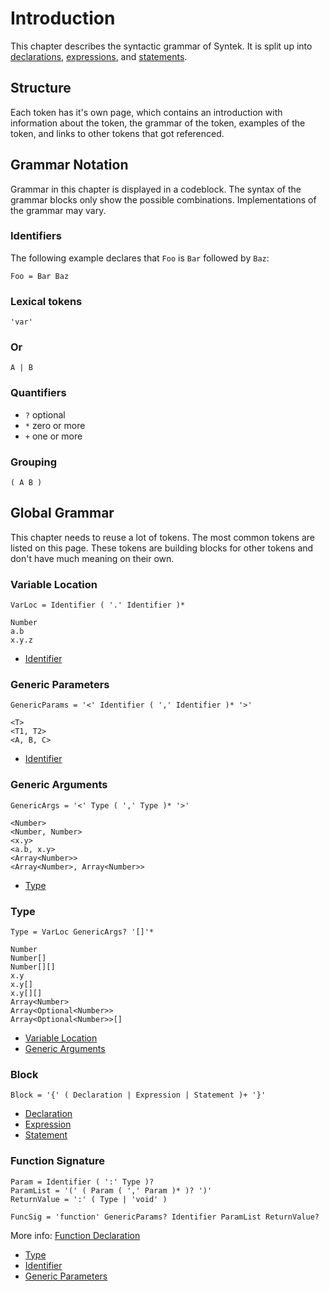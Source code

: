 # Introduction

This chapter describes the syntactic grammar of Syntek. It is split up into [declarations](/spec/grammar/syntactic/declarations/), [expressions](/spec/grammar/syntactic/expressions/), and [statements](/spec/grammar/syntactic/statements/).

## Structure

Each token has it's own page, which contains an introduction with information about the token, the grammar of the token, examples of the token, and links to other tokens that got referenced.

## Grammar Notation

Grammar in this chapter is displayed in a codeblock. The syntax of the grammar blocks only show the possible combinations. Implementations of the grammar may vary.

### Identifiers

The following example declares that `Foo` is `Bar` followed by `Baz`:

```grammar
Foo = Bar Baz
```

### Lexical tokens

```grammar
'var'
```

### Or

```grammar
A | B
```

### Quantifiers

- `?` optional
- `*` zero or more
- `+` one or more

### Grouping

```grammar
( A B )
```

## Global Grammar

This chapter needs to reuse a lot of tokens. The most common tokens are listed on this page. These tokens are building blocks for other tokens and don't have much meaning on their own.

### Variable Location

```grammar
VarLoc = Identifier ( '.' Identifier )*
```

```syntek
Number
a.b
x.y.z
```

- [Identifier](/spec/grammar/lexical.html#identifiers)

### Generic Parameters

```grammar
GenericParams = '<' Identifier ( ',' Identifier )* '>'
```

```syntek
<T>
<T1, T2>
<A, B, C>
```

- [Identifier](/spec/grammar/lexical.html#identifiers)

### Generic Arguments

```grammar
GenericArgs = '<' Type ( ',' Type )* '>'
```

```syntek
<Number>
<Number, Number>
<x.y>
<a.b, x.y>
<Array<Number>>
<Array<Number>, Array<Number>>
```

- [Type](/spec/grammar/syntactic/#type)

### Type

```grammar
Type = VarLoc GenericArgs? '[]'*
```

```syntek
Number
Number[]
Number[][]
x.y
x.y[]
x.y[][]
Array<Number>
Array<Optional<Number>>
Array<Optional<Number>>[]
```

- [Variable Location](/spec/grammar/syntactic/#variable-location)
- [Generic Arguments](/spec/grammar/syntactic/#generic-arguments)

### Block

```grammar
Block = '{' ( Declaration | Expression | Statement )+ '}'
```

- [Declaration](/spec/grammar/syntactic/declarations/)
- [Expression](/spec/grammar/syntactic/expressions/)
- [Statement](/spec/grammar/syntactic/statements/)

### Function Signature

```grammar
Param = Identifier ( ':' Type )?
ParamList = '(' ( Param ( ',' Param )* )? ')'
ReturnValue = ':' ( Type | 'void' )

FuncSig = 'function' GenericParams? Identifier ParamList ReturnValue?
```

More info: [Function Declaration](/spec/grammar/syntactic/declarations/function-declaration.html)

- [Type](/spec/grammar/syntactic/#type)
- [Identifier](/spec/grammar/lexical.html#identifiers)
- [Generic Parameters](/spec/grammar/syntactic/#generic-parameters)
